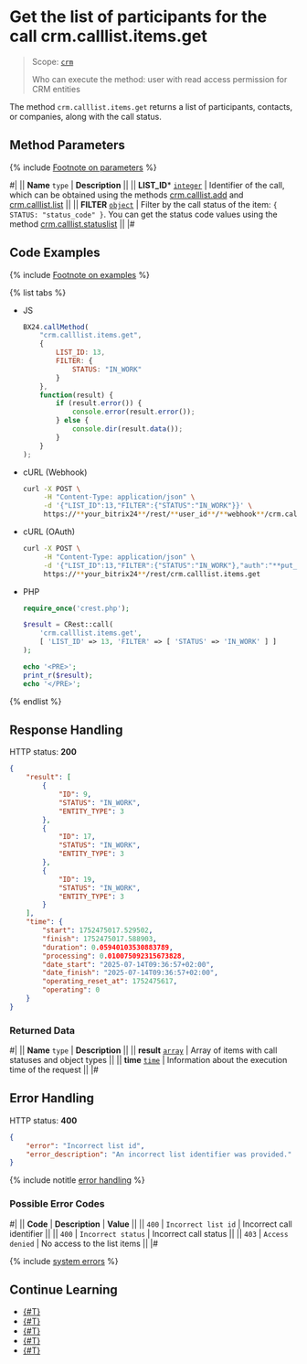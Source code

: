 # Get the list of participants for the call crm.calllist.items.get

> Scope: [`crm`](../../scopes/permissions.md)
>
> Who can execute the method: user with read access permission for CRM entities

The method `crm.calllist.items.get` returns a list of participants, contacts, or companies, along with the call status.

## Method Parameters

{% include [Footnote on parameters](../../../_includes/required.md) %}

#|
|| **Name**
`type` | **Description** ||
|| **LIST_ID***
[`integer`](../../data-types.md) | Identifier of the call, which can be obtained using the methods [crm.calllist.add](./crm-calllist-add.md) and [crm.calllist.list](./crm-calllist-list.md) ||
|| **FILTER**
[`object`](../../data-types.md) | Filter by the call status of the item: `{ STATUS: "status_code" }`. 
You can get the status code values using the method [crm.calllist.statuslist](./crm-calllist-statuslist.md) ||
|#

## Code Examples

{% include [Footnote on examples](../../../_includes/examples.md) %}

{% list tabs %}

- JS

    ```js
    BX24.callMethod(
        "crm.calllist.items.get",
        {
            LIST_ID: 13,
            FILTER: {
                STATUS: "IN_WORK"
            }
        },
        function(result) {
            if (result.error()) {
                console.error(result.error());
            } else {
                console.dir(result.data());
            }
        }
    );
    ```

- cURL (Webhook)

    ```bash
    curl -X POST \
         -H "Content-Type: application/json" \
         -d '{"LIST_ID":13,"FILTER":{"STATUS":"IN_WORK"}}' \
         https://**your_bitrix24**/rest/**user_id**/**webhook**/crm.calllist.items.get
    ```

- cURL (OAuth)

    ```bash
    curl -X POST \
         -H "Content-Type: application/json" \
         -d '{"LIST_ID":13,"FILTER":{"STATUS":"IN_WORK"},"auth":"**put_access_token_here**"}' \
         https://**your_bitrix24**/rest/crm.calllist.items.get
    ```

- PHP

    ```php
    require_once('crest.php');

    $result = CRest::call(
        'crm.calllist.items.get',
        [ 'LIST_ID' => 13, 'FILTER' => [ 'STATUS' => 'IN_WORK' ] ]
    );

    echo '<PRE>';
    print_r($result);
    echo '</PRE>';
    ```

{% endlist %}

## Response Handling

HTTP status: **200**

```json
{
    "result": [
        {
            "ID": 9,
            "STATUS": "IN_WORK",
            "ENTITY_TYPE": 3
        },
        {
            "ID": 17,
            "STATUS": "IN_WORK",
            "ENTITY_TYPE": 3
        },
        {
            "ID": 19,
            "STATUS": "IN_WORK",
            "ENTITY_TYPE": 3
        }
    ],
    "time": {
        "start": 1752475017.529502,
        "finish": 1752475017.588903,
        "duration": 0.05940103530883789,
        "processing": 0.010075092315673828,
        "date_start": "2025-07-14T09:36:57+02:00",
        "date_finish": "2025-07-14T09:36:57+02:00",
        "operating_reset_at": 1752475617,
        "operating": 0
    }
}
```

### Returned Data

#|
|| **Name**
`type` | **Description** ||
|| **result**
[`array`](../../data-types.md) | Array of items with call statuses and object types ||
|| **time**
[`time`](../../data-types.md#time) | Information about the execution time of the request ||
|#

## Error Handling

HTTP status: **400**

```json
{
    "error": "Incorrect list id",
    "error_description": "An incorrect list identifier was provided."
}
```

{% include notitle [error handling](../../../_includes/error-info.md) %}

### Possible Error Codes

#|
|| **Code** | **Description** | **Value** ||
|| `400` | `Incorrect list id` | Incorrect call identifier ||
|| `400` | `Incorrect status` | Incorrect call status ||
|| `403` | `Access denied` | No access to the list items ||
|#

{% include [system errors](../../../_includes/system-errors.md) %}

## Continue Learning

- [{#T}](./crm-calllist-add.md)
- [{#T}](./crm-calllist-get.md)
- [{#T}](./crm-calllist-list.md)
- [{#T}](./crm-calllist-statuslist.md)
- [{#T}](./crm-calllist-update.md)